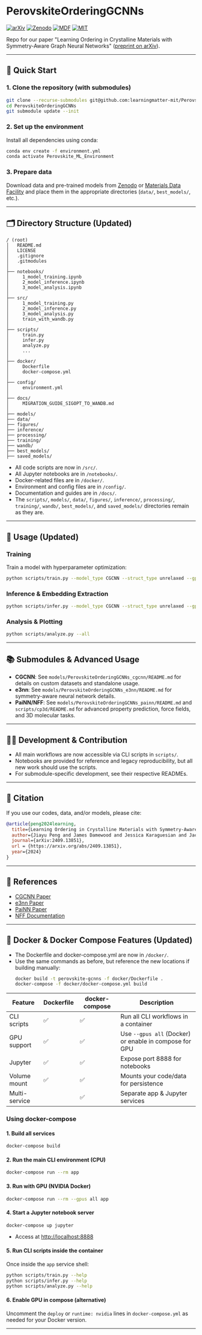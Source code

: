 # PerovskiteOrderingGCNNs

[![arXiv](https://img.shields.io/badge/arXiv-2409.13851-red.svg)](https://arxiv.org/abs/2409.13851)
[![Zenodo](https://img.shields.io/badge/Zenodo-10.5281/zenodo.13820311-blue.svg)](https://doi.org/10.5281/zenodo.13820311)
[![MDF](https://img.shields.io/badge/Materials_Data_Facility-10.18126/ncqt--rh18-purple.svg)](https://doi.org/10.18126/ncqt-rh18)
[![MIT](https://img.shields.io/badge/License-MIT-black.svg)](https://opensource.org/license/mit)

Repo for our paper "Learning Ordering in Crystalline Materials with Symmetry-Aware Graph Neural Networks" ([preprint on arXiv](https://arxiv.org/abs/2409.13851)).

---

## 🚀 Quick Start

### 1. Clone the repository (with submodules)
```bash
git clone --recurse-submodules git@github.com:learningmatter-mit/PerovskiteOrderingGCNNs.git
cd PerovskiteOrderingGCNNs
git submodule update --init
```

### 2. Set up the environment
Install all dependencies using conda:
```bash
conda env create -f environment.yml
conda activate Perovskite_ML_Environment
```

### 3. Prepare data
Download data and pre-trained models from [Zenodo](https://doi.org/10.5281/zenodo.13820311) or [Materials Data Facility](https://doi.org/10.18126/ncqt-rh18) and place them in the appropriate directories (`data/`, `best_models/`, etc.).

---

## 🗂️ Directory Structure (Updated)

```
/ (root)
│   README.md
│   LICENSE
│   .gitignore
│   .gitmodules
│
├── notebooks/
│     1_model_training.ipynb
│     2_model_inference.ipynb
│     3_model_analysis.ipynb
│
├── src/
│     1_model_training.py
│     2_model_inference.py
│     3_model_analysis.py
│     train_with_wandb.py
│
├── scripts/
│     train.py
│     infer.py
│     analyze.py
│     ...
│
├── docker/
│     Dockerfile
│     docker-compose.yml
│
├── config/
│     environment.yml
│
├── docs/
│     MIGRATION_GUIDE_SIGOPT_TO_WANDB.md
│
├── models/
├── data/
├── figures/
├── inference/
├── processing/
├── training/
├── wandb/
├── best_models/
├── saved_models/
```

- All code scripts are now in `/src/`.
- All Jupyter notebooks are in `/notebooks/`.
- Docker-related files are in `/docker/`.
- Environment and config files are in `/config/`.
- Documentation and guides are in `/docs/`.
- The `scripts/`, `models/`, `data/`, `figures/`, `inference/`, `processing/`, `training/`, `wandb/`, `best_models/`, and `saved_models/` directories remain as they are.

---

## 🏃 Usage (Updated)

### Training
Train a model with hyperparameter optimization:
```bash
python scripts/train.py --model_type CGCNN --struct_type unrelaxed --gpu_num 0 --obs_budget 10 --training_fraction 1.0 --training_seed 0
```

### Inference & Embedding Extraction
```bash
python scripts/infer.py --model_type CGCNN --struct_type unrelaxed --gpu_num 0 --training_fraction 1.0 --num_best_models 3 --reverify --select_best --predict --embeddings
```

### Analysis & Plotting
```bash
python scripts/analyze.py --all
```

---

## 📚 Submodules & Advanced Usage

- **CGCNN**: See `models/PerovskiteOrderingGCNNs_cgcnn/README.md` for details on custom datasets and standalone usage.
- **e3nn**: See `models/PerovskiteOrderingGCNNs_e3nn/README.md` for symmetry-aware neural network details.
- **PaiNN/NFF**: See `models/PerovskiteOrderingGCNNs_painn/README.md` and `scripts/cp3d/README.md` for advanced property prediction, force fields, and 3D molecular tasks.

---

## 🧑‍💻 Development & Contribution
- All main workflows are now accessible via CLI scripts in `scripts/`.
- Notebooks are provided for reference and legacy reproducibility, but all new work should use the scripts.
- For submodule-specific development, see their respective READMEs.

---

## 📖 Citation
If you use our codes, data, and/or models, please cite:
```bibtex
@article{peng2024learning,
  title={Learning Ordering in Crystalline Materials with Symmetry-Aware Graph Neural Networks},
  author={Jiayu Peng and James Damewood and Jessica Karaguesian and Jaclyn R. Lunger and Rafael Gómez-Bombarelli},
  journal={arXiv:2409.13851},
  url = {https://arxiv.org/abs/2409.13851},
  year={2024}
}
```

---

## 🔗 References
- [CGCNN Paper](https://link.aps.org/doi/10.1103/PhysRevLett.120.145301)
- [e3nn Paper](https://onlinelibrary.wiley.com/doi/10.1002/advs.202004214)
- [PaiNN Paper](https://arxiv.org/abs/2102.03150)
- [NFF Documentation](https://github.com/learningmatter-mit/NeuralForceField)

---

## 🐳 Docker & Docker Compose Features (Updated)

- The Dockerfile and docker-compose.yml are now in `/docker/`.
- Use the same commands as before, but reference the new locations if building manually:
  ```bash
  docker build -t perovskite-gcnns -f docker/Dockerfile .
  docker-compose -f docker/docker-compose.yml build
  ```

| Feature         | Dockerfile | docker-compose | Description |
|----------------|------------|---------------|-------------|
| CLI scripts    | ✅         | ✅            | Run all CLI workflows in a container |
| GPU support    | ✅         | ✅            | Use `--gpus all` (Docker) or enable in compose for GPU |
| Jupyter        | ✅         | ✅            | Expose port 8888 for notebooks |
| Volume mount   | ✅         | ✅            | Mounts your code/data for persistence |
| Multi-service  |            | ✅            | Separate app & Jupyter services |

### Using docker-compose

#### 1. Build all services
```bash
docker-compose build
```

#### 2. Run the main CLI environment (CPU)
```bash
docker-compose run --rm app
```

#### 3. Run with GPU (NVIDIA Docker)
```bash
docker-compose run --rm --gpus all app
```

#### 4. Start a Jupyter notebook server
```bash
docker-compose up jupyter
```
- Access at [http://localhost:8888](http://localhost:8888)

#### 5. Run CLI scripts inside the container
Once inside the `app` service shell:
```bash
python scripts/train.py --help
python scripts/infer.py --help
python scripts/analyze.py --help
```

#### 6. Enable GPU in compose (alternative)
Uncomment the `deploy` or `runtime: nvidia` lines in `docker-compose.yml` as needed for your Docker version.

---
